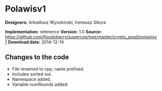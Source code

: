 # Polawisv1

**Designers:** Arkadiusz Wysokinski, Ireneusz Sikora

**Implementation:** reference
**Version:** 1.0
**Source:** https://github.com/floodyberry/supercop/tree/master/crypto_aead/polawisv1
**Download date:** 2014-12-14

## Changes to the code

* File renamed to cpp, name prefixed.
* Includes sorted out.
* Namespace added.
* Variable numRounds added.
